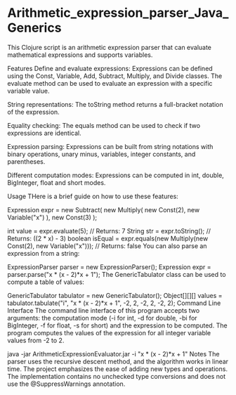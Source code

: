 # Arithmetic_expression_parser_Java_Generics
This Clojure script is an arithmetic expression parser that can evaluate mathematical expressions and supports variables.

Features
Define and evaluate expressions: Expressions can be defined using the Const, Variable, Add, Subtract, Multiply, and Divide classes. The evaluate method can be used to evaluate an expression with a specific variable value.

String representations: The toString method returns a full-bracket notation of the expression.

Equality checking: The equals method can be used to check if two expressions are identical.

Expression parsing: Expressions can be built from string notations with binary operations, unary minus, variables, integer constants, and parentheses.

Different computation modes: Expressions can be computed in int, double, BigInteger, float and short modes.

Usage
THere is a brief guide on how to use these features:

Expression expr = new Subtract(
    new Multiply(
        new Const(2),
        new Variable("x")
    ),
    new Const(3)
);

int value = expr.evaluate(5);  // Returns: 7
String str = expr.toString();  // Returns: ((2 * x) - 3)
boolean isEqual = expr.equals(new Multiply(new Const(2), new Variable("x")));  // Returns: false
You can also parse an expression from a string:

ExpressionParser parser = new ExpressionParser();
Expression expr = parser.parse("x * (x - 2)*x + 1");
The GenericTabulator class can be used to compute a table of values:

GenericTabulator tabulator = new GenericTabulator();
Object[][][] values = tabulator.tabulate("i", "x * (x - 2)*x + 1", -2, 2, -2, 2, -2, 2);
Command Line Interface
The command line interface of this program accepts two arguments: the computation mode (-i for int, -d for double, -bi for BigInteger, -f for float, -s for short) and the expression to be computed. The program computes the values of the expression for all integer variable values from -2 to 2.

java -jar ArithmeticExpressionEvaluator.jar -i "x * (x - 2)*x + 1"
Notes
The parser uses the recursive descent method, and the algorithm works in linear time.
The project emphasizes the ease of adding new types and operations.
The implementation contains no unchecked type conversions and does not use the @SuppressWarnings annotation.
